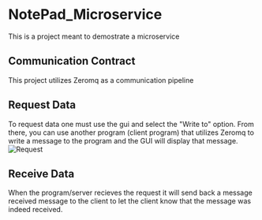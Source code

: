 # NotePad_Microservice
This is a project meant to demostrate a microservice

## Communication Contract
This project utilizes Zeromq as a communication pipeline

## Request Data
To request data one must use the gui and select the "Write to" option. From there, you can use another program (client program) that utilizes Zeromq to write a message to
the program and the GUI will display that message.
![Request](https://user-images.githubusercontent.com/76986911/180889387-092a1747-acf2-4c71-8ad8-790b9044bf0b.gif)

## Receive Data
When the program/server recieves the request it will send back a message received message to the client to let the client know that the message was indeed received. 
